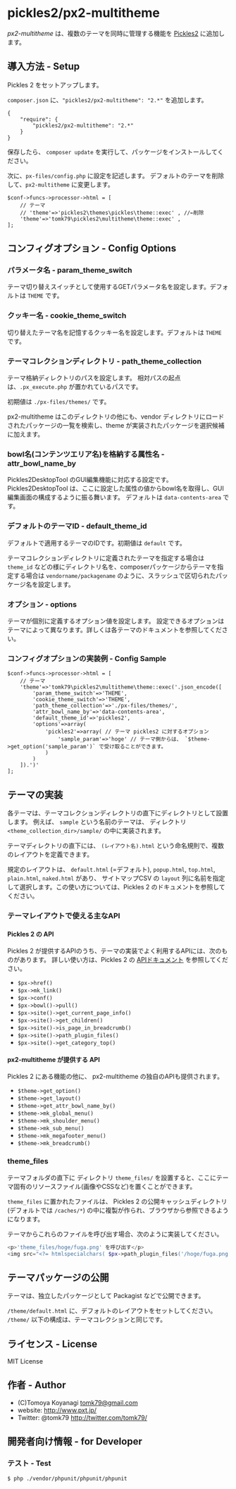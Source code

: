 pickles2/px2-multitheme
==============

*px2-multitheme* は、複数のテーマを同時に管理する機能を [Pickles2](http://pickles2.pxt.jp/) に追加します。


## 導入方法 - Setup

Pickles 2 をセットアップします。

`composer.json` に、`"pickles2/px2-multitheme": "2.*"` を追加します。

```
{
    "require": {
        "pickles2/px2-multitheme": "2.*"
    }
}
```

保存したら、 `composer update` を実行して、パッケージをインストールしてください。

次に、`px-files/config.php` に設定を記述します。 デフォルトのテーマを削除して、`px2-multitheme` に変更します。

```
$conf->funcs->processor->html = [
	// テーマ
	// 'theme'=>'pickles2\themes\pickles\theme::exec' , //←削除
	'theme'=>'tomk79\pickles2\multitheme\theme::exec' ,
];
```

## コンフィグオプション - Config Options

### パラメータ名 - param_theme_switch

テーマ切り替えスイッチとして使用するGETパラメータ名を設定します。デフォルトは `THEME` です。

### クッキー名 -  cookie_theme_switch

切り替えたテーマ名を記憶するクッキー名を設定します。デフォルトは `THEME` です。

### テーマコレクションディレクトリ - path_theme_collection

テーマ格納ディレクトリのパスを設定します。
相対パスの起点は、`.px_execute.php` が置かれているパスです。

初期値は `./px-files/themes/` です。

px2-multitheme はこのディレクトリの他にも、vendor ディレクトリにロードされたパッケージの一覧を検索し、theme が実装されたパッケージを選択候補に加えます。

### bowl名(コンテンツエリア名)を格納する属性名 - attr_bowl_name_by

Pickles2DesktopTool のGUI編集機能に対応する設定です。Pickles2DesktopTool は、ここに設定した属性の値からbowl名を取得し、GUI編集画面の構成するように振る舞います。
デフォルトは `data-contents-area` です。

### デフォルトのテーマID - default_theme_id

デフォルトで適用するテーマのIDです。初期値は `default` です。

テーマコレクションディレクトリに定義されたテーマを指定する場合は `theme_id` などの様にディレクトリ名を、composerパッケージからテーマを指定する場合は `vendorname/packagename` のように、スラッシュで区切られたパッケージ名を設定します。

### オプション - options

テーマが個別に定義するオプション値を設定します。
設定できるオプションはテーマによって異なります。詳しくは各テーマのドキュメントを参照してください。


### コンフィグオプションの実装例 - Config Sample

```
$conf->funcs->processor->html = [
	// テーマ
	'theme'=>'tomk79\pickles2\multitheme\theme::exec('.json_encode([
		'param_theme_switch'=>'THEME',
		'cookie_theme_switch'=>'THEME',
		'path_theme_collection'=>'./px-files/themes/',
		'attr_bowl_name_by'=>'data-contents-area',
		'default_theme_id'=>'pickles2',
		'options'=>array(
			'pickles2'=>array( // テーマ pickles2 に対するオプション
				'sample_param'=>'hoge' // テーマ側からは、 `$theme->get_option('sample_param')` で受け取ることができます。
			)
		)
	]).')'
];

```


## テーマの実装

各テーマは、テーマコレクションディレクトリの直下にディレクトリとして設置します。 例えば、 `sample` という名前のテーマは、 ディレクトリ `<theme_collection_dir>/sample/` の中に実装されます。

テーマディレクトリの直下には、 `(レイアウト名).html` という命名規則で、複数のレイアウトを定義できます。

規定のレイアウトは、 `default.html` (=デフォルト), `popup.html`, `top.html`, `plain.html`, `naked.html` があり、 サイトマップCSV の `layout` 列に名前を指定して選択します。この使い方については、Pickles 2 のドキュメントを参照してください。

### テーマレイアウトで使える主なAPI

#### Pickles 2 の API

Pickles 2 が提供するAPIのうち、テーマの実装でよく利用するAPIには、次のものがあります。 詳しい使い方は、Pickles 2 の [APIドキュメント](http://pickles2.pxt.jp/phpdoc/) を参照してください。

- `$px->href()`
- `$px->mk_link()`
- `$px->conf()`
- `$px->bowl()->pull()`
- `$px->site()->get_current_page_info()`
- `$px->site()->get_children()`
- `$px->site()->is_page_in_breadcrumb()`
- `$px->site()->path_plugin_files()`
- `$px->site()->get_category_top()`

#### px2-multitheme が提供する API

Pickles 2 にある機能の他に、 px2-multitheme の独自のAPIも提供されます。

- `$theme->get_option()`
- `$theme->get_layout()`
- `$theme->get_attr_bowl_name_by()`
- `$theme->mk_global_menu()`
- `$theme->mk_shoulder_menu()`
- `$theme->mk_sub_menu()`
- `$theme->mk_megafooter_menu()`
- `$theme->mk_breadcrumb()`


### theme_files

テーマフォルダの直下に ディレクトリ `theme_files/` を設置すると、ここにテーマ固有のリソースファイル(画像やCSSなど)を置くことができます。

`theme_files` に置かれたファイルは、 Pickles 2 の公開キャッシュディレクトリ(デフォルトでは `/caches/*`) の中に複製が作られ、ブラウザから参照できるようになります。

テーマからこれらのファイルを呼び出す場合、次のように実装してください。

```php
<p>'theme_files/hoge/fuga.png' を呼び出す</p>
<img src="<?= htmlspecialchars( $px->path_plugin_files('/hoge/fuga.png') ); ?>" alt="" />
```



## テーマパッケージの公開

テーマは、独立したパッケージとして Packagist などで公開できます。

`/theme/default.html` に、デフォルトのレイアウトをセットしてください。 `/theme/` 以下の構成は、テーマコレクションと同じです。


## ライセンス - License

MIT License


## 作者 - Author

- (C)Tomoya Koyanagi <tomk79@gmail.com>
- website: <http://www.pxt.jp/>
- Twitter: @tomk79 <http://twitter.com/tomk79/>


## 開発者向け情報 - for Developer

### テスト - Test

```
$ php ./vendor/phpunit/phpunit/phpunit
```
